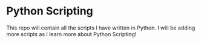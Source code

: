 # Python Scripting

This repo will contain all the scripts I have written in Python. I will be adding more scripts as I learn more about Python Scripting!
